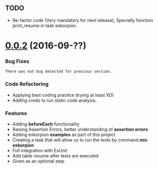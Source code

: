 ## TODO
- Re-factor code (Very mandatory for next release), Specially function print_resume in task exkorpion.

<a name="0.0.2"></a>
# [0.0.2](https://github.com/wesovilabs/exkorpion/compare/0.0.1...0.0.2) (2016-09-??)


### Bug Fixes
	There was not bug detected for previous version.

### Code Refactoring
- Applying best coding practice (trying at least XD)
- Adding credo to run static code analysis.


### Features
- Adding **beforeEach** functionality
- Raising Assertion Errors, better understanding of **assertion errors**
- Adding exkorpion **examples** as part of this project
- Creating a task that will allow us to run the tests by command **mix exkorpion**
- Full integration with ExUnit
- Add table resume after tests are executed
- Given as an optional step


